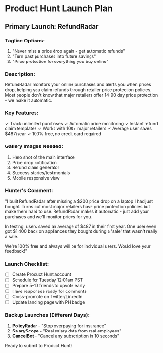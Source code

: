 # Product Hunt Launch Plan

## Primary Launch: RefundRadar

### Tagline Options:
1. "Never miss a price drop again - get automatic refunds"
2. "Turn past purchases into future savings"
3. "Price protection for everything you buy online"

### Description:
RefundRadar monitors your online purchases and alerts you when prices drop, helping you claim refunds through retailer price protection policies. Most people don't know that major retailers offer 14-90 day price protection - we make it automatic.

### Key Features:
✓ Track unlimited purchases
✓ Automatic price monitoring
✓ Instant refund claim templates
✓ Works with 100+ major retailers
✓ Average user saves $487/year
✓ 100% free, no credit card required

### Gallery Images Needed:
1. Hero shot of the main interface
2. Price drop notification
3. Refund claim generator
4. Success stories/testimonials
5. Mobile responsive view

### Hunter's Comment:
"I built RefundRadar after missing a $200 price drop on a laptop I had just bought. Turns out most major retailers have price protection policies but make them hard to use. RefundRadar makes it automatic - just add your purchases and we'll monitor prices for you. 

In testing, users saved an average of $487 in their first year. One user even got $1,400 back on appliances they bought during a 'sale' that wasn't really a sale.

We're 100% free and always will be for individual users. Would love your feedback!"

### Launch Checklist:
- [ ] Create Product Hunt account
- [ ] Schedule for Tuesday 12:01am PST
- [ ] Prepare 5-10 friends to upvote early
- [ ] Have responses ready for comments
- [ ] Cross-promote on Twitter/LinkedIn
- [ ] Update landing page with PH badge

### Backup Launches (Different Days):
1. **PolicyRadar** - "Stop overpaying for insurance"
2. **SalaryScope** - "Real salary data from real employees"
3. **CancelBot** - "Cancel any subscription in 10 seconds"

Ready to submit to Product Hunt?